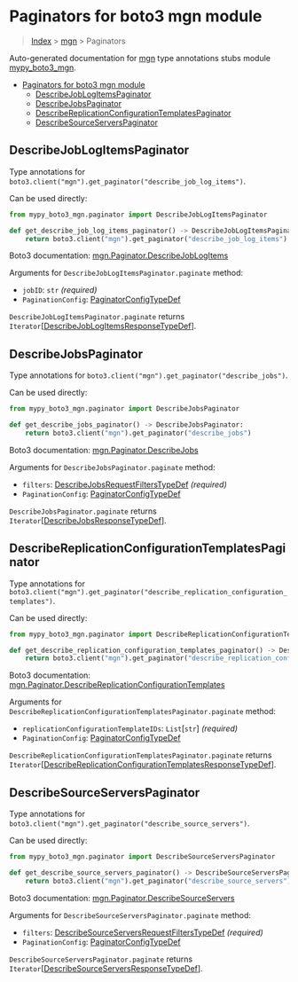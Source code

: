 # Paginators for boto3 mgn module

> [Index](..) > [mgn](.) > Paginators

Auto-generated documentation for
[mgn](https://boto3.amazonaws.com/v1/documentation/api/1.17.77/reference/services/mgn.html#mgn)
type annotations stubs module
[mypy_boto3_mgn](https://pypi.org/project/mypy-boto3-mgn/).

- [Paginators for boto3 mgn module](#paginators-for-boto3-mgn-module)
  - [DescribeJobLogItemsPaginator](#describejoblogitemspaginator)
  - [DescribeJobsPaginator](#describejobspaginator)
  - [DescribeReplicationConfigurationTemplatesPaginator](#describereplicationconfigurationtemplatespaginator)
  - [DescribeSourceServersPaginator](#describesourceserverspaginator)

## DescribeJobLogItemsPaginator

Type annotations for
`boto3.client("mgn").get_paginator("describe_job_log_items")`.

Can be used directly:

```python
from mypy_boto3_mgn.paginator import DescribeJobLogItemsPaginator

def get_describe_job_log_items_paginator() -> DescribeJobLogItemsPaginator:
    return boto3.client("mgn").get_paginator("describe_job_log_items")
```

Boto3 documentation:
[mgn.Paginator.DescribeJobLogItems](https://boto3.amazonaws.com/v1/documentation/api/1.17.77/reference/services/mgn.html#mgn.Paginator.DescribeJobLogItems)

Arguments for `DescribeJobLogItemsPaginator.paginate` method:

- `jobID`: `str` *(required)*
- `PaginationConfig`:
  [PaginatorConfigTypeDef](./type_defs.md#paginatorconfigtypedef)

`DescribeJobLogItemsPaginator.paginate` returns
`Iterator`\[[DescribeJobLogItemsResponseTypeDef](./type_defs.md#describejoblogitemsresponsetypedef)\].

## DescribeJobsPaginator

Type annotations for `boto3.client("mgn").get_paginator("describe_jobs")`.

Can be used directly:

```python
from mypy_boto3_mgn.paginator import DescribeJobsPaginator

def get_describe_jobs_paginator() -> DescribeJobsPaginator:
    return boto3.client("mgn").get_paginator("describe_jobs")
```

Boto3 documentation:
[mgn.Paginator.DescribeJobs](https://boto3.amazonaws.com/v1/documentation/api/1.17.77/reference/services/mgn.html#mgn.Paginator.DescribeJobs)

Arguments for `DescribeJobsPaginator.paginate` method:

- `filters`:
  [DescribeJobsRequestFiltersTypeDef](./type_defs.md#describejobsrequestfilterstypedef)
  *(required)*
- `PaginationConfig`:
  [PaginatorConfigTypeDef](./type_defs.md#paginatorconfigtypedef)

`DescribeJobsPaginator.paginate` returns
`Iterator`\[[DescribeJobsResponseTypeDef](./type_defs.md#describejobsresponsetypedef)\].

## DescribeReplicationConfigurationTemplatesPaginator

Type annotations for
`boto3.client("mgn").get_paginator("describe_replication_configuration_templates")`.

Can be used directly:

```python
from mypy_boto3_mgn.paginator import DescribeReplicationConfigurationTemplatesPaginator

def get_describe_replication_configuration_templates_paginator() -> DescribeReplicationConfigurationTemplatesPaginator:
    return boto3.client("mgn").get_paginator("describe_replication_configuration_templates")
```

Boto3 documentation:
[mgn.Paginator.DescribeReplicationConfigurationTemplates](https://boto3.amazonaws.com/v1/documentation/api/1.17.77/reference/services/mgn.html#mgn.Paginator.DescribeReplicationConfigurationTemplates)

Arguments for `DescribeReplicationConfigurationTemplatesPaginator.paginate`
method:

- `replicationConfigurationTemplateIDs`: `List`\[`str`\] *(required)*
- `PaginationConfig`:
  [PaginatorConfigTypeDef](./type_defs.md#paginatorconfigtypedef)

`DescribeReplicationConfigurationTemplatesPaginator.paginate` returns
`Iterator`\[[DescribeReplicationConfigurationTemplatesResponseTypeDef](./type_defs.md#describereplicationconfigurationtemplatesresponsetypedef)\].

## DescribeSourceServersPaginator

Type annotations for
`boto3.client("mgn").get_paginator("describe_source_servers")`.

Can be used directly:

```python
from mypy_boto3_mgn.paginator import DescribeSourceServersPaginator

def get_describe_source_servers_paginator() -> DescribeSourceServersPaginator:
    return boto3.client("mgn").get_paginator("describe_source_servers")
```

Boto3 documentation:
[mgn.Paginator.DescribeSourceServers](https://boto3.amazonaws.com/v1/documentation/api/1.17.77/reference/services/mgn.html#mgn.Paginator.DescribeSourceServers)

Arguments for `DescribeSourceServersPaginator.paginate` method:

- `filters`:
  [DescribeSourceServersRequestFiltersTypeDef](./type_defs.md#describesourceserversrequestfilterstypedef)
  *(required)*
- `PaginationConfig`:
  [PaginatorConfigTypeDef](./type_defs.md#paginatorconfigtypedef)

`DescribeSourceServersPaginator.paginate` returns
`Iterator`\[[DescribeSourceServersResponseTypeDef](./type_defs.md#describesourceserversresponsetypedef)\].
